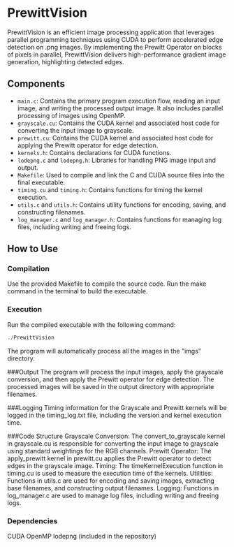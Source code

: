 # PrewittVision

PrewittVision is an efficient image processing application that leverages parallel programming techniques using CUDA to perform accelerated edge detection on .png images. By implementing the Prewitt Operator on blocks of pixels in parallel, PrewittVision delivers high-performance gradient image generation, highlighting detected edges.

## Components

- `main.c`: Contains the primary program execution flow, reading an input image, and writing the processed output image. It also includes parallel processing of images using OpenMP.
- `grayscale.cu`: Contains the CUDA kernel and associated host code for converting the input image to grayscale.
- `prewitt.cu`: Contains the CUDA kernel and associated host code for applying the Prewitt operator for edge detection.
- `kernels.h`: Contains declarations for CUDA functions.
- `lodepng.c` and `lodepng.h`: Libraries for handling PNG image input and output.
- `Makefile`: Used to compile and link the C and CUDA source files into the final executable.
- `timing.cu` and `timing.h`: Contains functions for timing the kernel execution.
- `utils.c` and `utils.h`: Contains utility functions for encoding, saving, and constructing filenames.
- `log_manager.c` and `log_manager.h`: Contains functions for managing log files, including writing and freeing logs.

## How to Use

### Compilation
Use the provided Makefile to compile the source code. Run the make command in the terminal to build the executable.

### Execution
Run the compiled executable with the following command:

```c
./PrewittVision
```
The program will automatically process all the images in the "imgs" directory.

###Output
The program will process the input images, apply the grayscale conversion, and then apply the Prewitt operator for edge detection. The processed images will be saved in the output directory with appropriate filenames.

###Logging
Timing information for the Grayscale and Prewitt kernels will be logged in the timing_log.txt file, including the version and kernel execution time.

###Code Structure
Grayscale Conversion: The convert_to_grayscale kernel in grayscale.cu is responsible for converting the input image to grayscale using standard weightings for the RGB channels.
Prewitt Operator: The apply_prewitt kernel in prewitt.cu applies the Prewitt operator to detect edges in the grayscale image.
Timing: The timeKernelExecution function in timing.cu is used to measure the execution time of the kernels.
Utilities: Functions in utils.c are used for encoding and saving images, extracting base filenames, and constructing output filenames.
Logging: Functions in log_manager.c are used to manage log files, including writing and freeing logs.


### Dependencies
CUDA
OpenMP
lodepng (included in the repository)